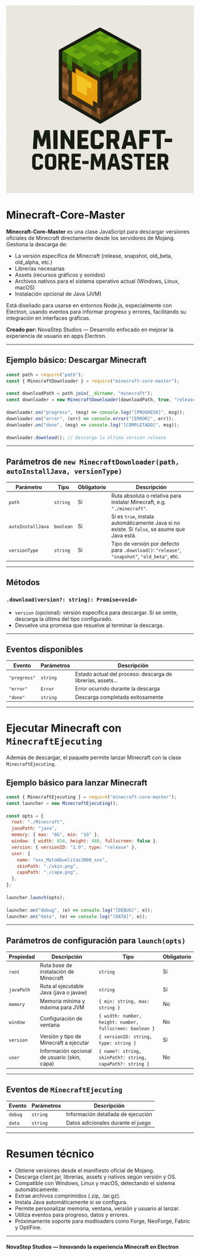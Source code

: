 ![npm](./icon.png)

# Minecraft-Core-Master

**Minecraft-Core-Master** es una clase JavaScript para descargar versiones oficiales de Minecraft directamente desde los servidores de Mojang. Gestiona la descarga de:

* La versión específica de Minecraft (release, snapshot, old\_beta, old\_alpha, etc.)
* Librerías necesarias
* Assets (recursos gráficos y sonidos)
* Archivos nativos para el sistema operativo actual (Windows, Linux, macOS)
* Instalación opcional de Java (JVM)

Está diseñado para usarse en entornos Node.js, especialmente con Electron, usando eventos para informar progreso y errores, facilitando su integración en interfaces gráficas.

**Creado por:** NovaStep Studios — Desarrollo enfocado en mejorar la experiencia de usuario en apps Electron.

---

## Ejemplo básico: Descargar Minecraft

```js
const path = require("path");
const { MinecraftDownloader } = require("minecraft-core-master");

const downloadPath = path.join(__dirname, "minecraft");
const downloader = new MinecraftDownloader(downloadPath, true, "release");

downloader.on("progress", (msg) => console.log("[PROGRESO]", msg));
downloader.on("error", (err) => console.error("[ERROR]", err));
downloader.on("done", (msg) => console.log("[COMPLETADO]", msg));

downloader.download(); // Descarga la última versión release
```

---

## Parámetros de `new MinecraftDownloader(path, autoInstallJava, versionType)`

| Parámetro         | Tipo      | Obligatorio | Descripción                                                                                   |
| ----------------- | --------- | ----------- | --------------------------------------------------------------------------------------------- |
| `path`            | `string`  | Sí          | Ruta absoluta o relativa para instalar Minecraft, e.g. `"./minecraft"`.                       |
| `autoInstallJava` | `boolean` | Sí          | Si es `true`, instala automáticamente Java si no existe. Si `false`, se asume que Java está.  |
| `versionType`     | `string`  | Sí          | Tipo de versión por defecto para `.download()`: `"release"`, `"snapshot"`, `"old_beta"`, etc. |

---

## Métodos

### `.download(version?: string): Promise<void>`

* `version` (opcional): versión específica para descargar. Si se omite, descarga la última del tipo configurado.
* Devuelve una promesa que resuelve al terminar la descarga.

---

## Eventos disponibles

| Evento       | Parámetros | Descripción                                                 |
| ------------ | ---------- | ----------------------------------------------------------- |
| `"progress"` | `string`   | Estado actual del proceso: descarga de librerías, assets... |
| `"error"`    | `Error`    | Error ocurrido durante la descarga                          |
| `"done"`     | `string`   | Descarga completada exitosamente                            |

---

# Ejecutar Minecraft con `MinecraftEjecuting`

Además de descargar, el paquete permite lanzar Minecraft con la clase `MinecraftEjecuting`.

## Ejemplo básico para lanzar Minecraft

```js
const { MinecraftEjecuting } = require("minecraft-core-master");
const launcher = new MinecraftEjecuting();

const opts = {
  root: "./Minecraft",
  javaPath: "java",
  memory: { max: "6G", min: "1G" },
  window: { width: 854, height: 480, fullscreen: false },
  version: { versionID: "1.9", type: "release" },
  user: {
    name: "xxx_MataAbuelitas3000_xxx",
    skinPath: "./skin.png",
    capaPath: "./cape.png",
  },
};

launcher.launch(opts);

launcher.on("debug", (e) => console.log("[DEBUG]", e));
launcher.on("data", (e) => console.log("[DATA]", e));
```

---

## Parámetros de configuración para `launch(opts)`

| Propiedad  | Descripción                                  | Tipo                                                      | Obligatorio |
| ---------- | -------------------------------------------- | --------------------------------------------------------- | ----------- |
| `root`     | Ruta base de instalación de Minecraft        | `string`                                                  | Sí          |
| `javaPath` | Ruta al ejecutable Java (java o javaw)       | `string`                                                  | Sí          |
| `memory`   | Memoria mínima y máxima para JVM             | `{ min: string, max: string }`                            | No          |
| `window`   | Configuración de ventana                     | `{ width: number, height: number, fullscreen: boolean }`  | No          |
| `version`  | Versión y tipo de Minecraft a ejecutar       | `{ versionID: string, type: string }`                     | Sí          |
| `user`     | Información opcional de usuario (skin, capa) | `{ name?: string, skinPath?: string, capaPath?: string }` | No          |

---

## Eventos de `MinecraftEjecuting`

| Evento  | Parámetros | Descripción                        |
| ------- | ---------- | ---------------------------------- |
| `debug` | `string`   | Información detallada de ejecución |
| `data`  | `string`   | Datos adicionales durante el juego |

---

# Resumen técnico

* Obtiene versiones desde el manifiesto oficial de Mojang.
* Descarga client.jar, librerías, assets y nativos según versión y OS.
* Compatible con Windows, Linux y macOS, detectando el sistema automáticamente.
* Extrae archivos comprimidos (.zip, .tar.gz).
* Instala Java automáticamente si se configura.
* Permite personalizar memoria, ventana, versión y usuario al lanzar.
* Utiliza eventos para progreso, datos y errores.
* Próximamente soporte para modloaders como Forge, NeoForge, Fabric y OptiFine.

---

#### NovaStep Studios — Innovando la experiencia Minecraft en Electron
